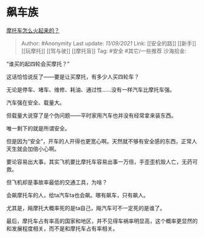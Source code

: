 # 飙车族
[摩托车怎么火起来的？](https://www.zhihu.com/question/483304370/answer/2114159340)

> Author: #Anonymity
> Last update: *11/09/2021*
> Link: [[安全的路]] [[新手]] [[玩摩托]] [[驾与驶]] [[摩托盲]]
> Tag: #安全 #其它/一些推荐
> 沙海拾金:

“谁买的起四轮会买摩托？”

这话恰恰说反了——要是让买摩托，有多少人买四轮车？

无论是停车、堵车、维修、耗油、通过性……没有一样汽车比摩托车强。

汽车强在安全、载量大。

但载量大说穿了是个伪问题——平时家用汽车也并没有经常拿来装东西。

唯一剩下的就是所谓安全。

但是因为“安全”，开车的人开得也更宽心啊。天然就不够有安全感的东西，正常人天生就会加倍小心啊。

要论容易出大事，其实飞机要比摩托车容易出事一万倍，手歪歪机毁人亡，无药可救。

但飞机却是事故率最低的交通工具，为啥？

会飙摩托车的人，给ta汽车ta也会飙。哪有飙车，只有飙人。

尤其是，飚摩托大概率死的是ta自己，飚汽车可不一定死的是谁了。

最后，摩托车占有率高的国家和地区，并不见得车祸率明显高，这个概率更显然的和发展程度相关，而不是和摩托车占有率相关。

